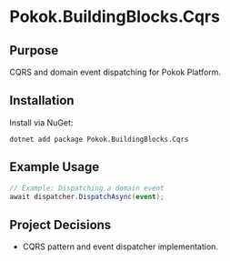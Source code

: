 # Pokok.BuildingBlocks.Cqrs

## Purpose
CQRS and domain event dispatching for Pokok Platform.

## Installation
Install via NuGet:
```
dotnet add package Pokok.BuildingBlocks.Cqrs
```

## Example Usage
```csharp
// Example: Dispatching a domain event
await dispatcher.DispatchAsync(event);
```

## Project Decisions
- CQRS pattern and event dispatcher implementation.